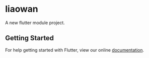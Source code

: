 # liaowan

A new flutter module project.

## Getting Started

For help getting started with Flutter, view our online
[documentation](https://flutter.dev/).
